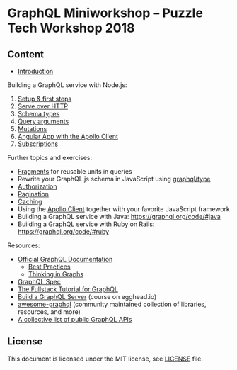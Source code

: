 # GraphQL Miniworkshop – Puzzle Tech Workshop 2018

## Content

* [Introduction](introduction.md)

Building a GraphQL service with Node.js:

1. [Setup & first steps](01_setup.md)
1. [Serve over HTTP](02_express.md)
1. [Schema types](03_types.md)
1. [Query arguments](04_arguments.md)
1. [Mutations](05_mutations.md)
1. [Angular App with the Apollo Client](06_apollo.md)
1. [Subscriptions](07_subscriptions.md)

Further topics and exercises:

* [Fragments](https://graphql.github.io/learn/queries/#fragments) for reusable units in queries
* Rewrite your GraphQL.js schema in JavaScript using [graphql/type](https://graphql.github.io/graphql-js/type/)
* [Authorization](https://graphql.org/learn/authorization/)
* [Pagination](https://graphql.org/learn/pagination/)
* [Caching](https://graphql.org/learn/caching/)
* Using the [Apollo Client](https://www.apollographql.com/client) together with your favorite JavaScript framework
* Building a GraphQL service with Java: https://graphql.org/code/#java
* Building a GraphQL service with Ruby on Rails: https://graphql.org/code/#ruby

Resources:

* [Official GraphQL Documentation](https://graphql.org/learn/)
  * [Best Practices](https://graphql.org/learn/best-practices/)
  * [Thinking in Graphs](https://graphql.org/learn/thinking-in-graphs/)
* [GraphQL Spec](https://facebook.github.io/graphql/)
* [The Fullstack Tutorial for GraphQL](https://graphql.org/learn/)
* [Build a GraphQL Server](https://egghead.io/courses/build-a-graphql-server) (course on egghead.io)
* [awesome-graphql](https://github.com/chentsulin/awesome-graphql) (community maintained collection of libraries, resources, and more)
* [A collective list of public GraphQL APIs](https://github.com/APIs-guru/graphql-apis)

## License

This document is licensed under the MIT license, see [LICENSE](LICENSE) file.
